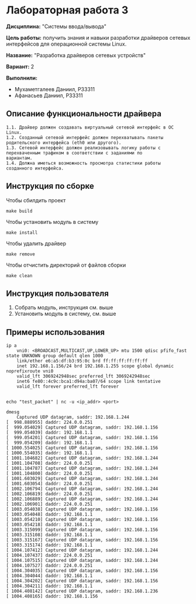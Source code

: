 


# Лабораторная работа 3

**Дисциплина:** "Системы ввода/вывода"

**Цель работы:** получить знания и навыки разработки драйверов сетевых интерфейсов для операционной системы Linux.

**Название:** "Разработка драйверов сетевых устройств"

**Вариант:** 2

**Выполнили:**

- Мухаметгалеев Даниил, P33311
- Афанасьев Даниил, P33311

## Описание функциональности драйвера

    1.1. Драйвер должен создавать виртуальный сетевой интерфейс в ОС
    Linux.
    1.2. Созданный сетевой интерфейс должен перехватывать пакеты
    родительского интерфейса (eth0 или другого).
    1.3. Сетевой интерфейс должен реализовывать логику работы с
    перехваченным трафиком в соответствии с заданиями по
    вариантам.
    1.4. Должна иметься возможность просмотра статистики работы
    созданного интерфейса.

## Инструкция по сборке
Чтобы сбилдить проект
```
make build
```
Чтобы установить модуль в систему
```
make install
```
Чтобы удалить драйвер
```
make remove
```
Чтобы отчистить директорий от файлов сборки
```
make clean
```
## Инструкция пользователя

1. Собрать модуль, инструкция см. выше
2. Установить модуль в систему, см. выше


## Примеры использования

    ip a
        vni0: <BROADCAST,MULTICAST,UP,LOWER_UP> mtu 1500 qdisc pfifo_fast state UNKNOWN group default qlen 1000
        link/ether e6:a5:df:b3:95:0c brd ff:ff:ff:ff:ff:ff
        inet 192.168.1.156/24 brd 192.168.1.255 scope global dynamic noprefixroute vni0
        valid_lft 3069242948sec preferred_lft 3069242948sec
        inet6 fe80::4c9c:bca1:d94a:ba07/64 scope link tentative 
        valid_lft forever preferred_lft forever


    echo "test_packet" | nc -u <ip_addr> <port>

    dmesg
        Captured UDP datagram, saddr: 192.168.1.244
    [  998.888955] daddr: 224.0.0.251
    [  999.054029] Captured UDP datagram, saddr: 192.168.1.156
    [  999.054039] daddr: 192.168.1.1
    [  999.054201] Captured UDP datagram, saddr: 192.168.1.156
    [  999.054209] daddr: 192.168.1.1
    [ 1000.554025] Captured UDP datagram, saddr: 192.168.1.156
    [ 1000.554035] daddr: 192.168.1.1
    [ 1001.104682] Captured UDP datagram, saddr: 192.168.1.244
    [ 1001.104708] daddr: 224.0.0.251
    [ 1001.104787] Captured UDP datagram, saddr: 192.168.1.244
    [ 1001.104800] daddr: 224.0.0.251
    [ 1001.603029] Captured UDP datagram, saddr: 192.168.1.244
    [ 1001.603054] daddr: 224.0.0.251
    [ 1002.106794] Captured UDP datagram, saddr: 192.168.1.244
    [ 1002.106819] daddr: 224.0.0.251
    [ 1002.106889] Captured UDP datagram, saddr: 192.168.1.244
    [ 1002.106901] daddr: 224.0.0.251
    [ 1003.054038] Captured UDP datagram, saddr: 192.168.1.156
    [ 1003.054048] daddr: 192.168.1.1
    [ 1003.054210] Captured UDP datagram, saddr: 192.168.1.156
    [ 1003.054218] daddr: 192.168.1.1
    [ 1003.315099] Captured UDP datagram, saddr: 192.168.1.156
    [ 1003.315108] daddr: 192.168.1.1
    [ 1003.315167] Captured UDP datagram, saddr: 192.168.1.156
    [ 1003.315174] daddr: 192.168.1.1
    [ 1004.107412] Captured UDP datagram, saddr: 192.168.1.244
    [ 1004.107437] daddr: 224.0.0.251
    [ 1004.107515] Captured UDP datagram, saddr: 192.168.1.244
    [ 1004.107527] daddr: 224.0.0.251
    [ 1004.304035] Captured UDP datagram, saddr: 192.168.1.156
    [ 1004.304044] daddr: 192.168.1.1
    [ 1004.304202] Captured UDP datagram, saddr: 192.168.1.156
    [ 1004.304211] daddr: 192.168.1.1
    [ 1004.408142] Captured UDP datagram, saddr: 192.168.1.236
    [ 1004.408165] daddr: 192.168.1.156


    